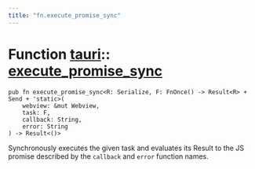 ```yaml
---
title: "fn.execute_promise_sync"
---
```


# Function [tauri](/docs/api/rust/tauri/index.html)::​[execute_promise_sync](/docs/api/rust/tauri/)

    pub fn execute_promise_sync<R: Serialize, F: FnOnce() -> Result<R> + Send + 'static>(
        webview: &mut Webview, 
        task: F, 
        callback: String, 
        error: String
    ) -> Result<()>

Synchronously executes the given task and evaluates its Result to the JS promise described by the `callback` and `error` function names.
